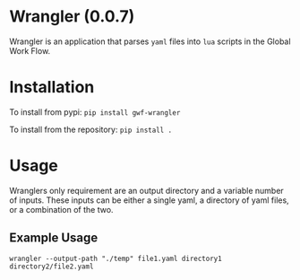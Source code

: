 
# Wrangler (0.0.7)

Wrangler is an application that parses `yaml` files into `lua` scripts in the Global Work Flow.

# Installation

To install from pypi:
`pip install gwf-wrangler`

To install from the repository:
`pip install .`

# Usage
Wranglers only requirement are an output directory and a variable number of inputs.  These inputs
can be either a single yaml, a directory of yaml files, or a combination of the two.

## Example Usage
`wrangler --output-path "./temp" file1.yaml directory1 directory2/file2.yaml`


